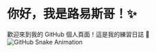 # 你好，我是路易斯哥！✨

歡迎來到我的 GitHub 個人頁面！這是我的練習日誌 📖
![GitHub Snake Animation](https://github.com/chanshenlee/chanshnelee/blob/output/snake.svg)
